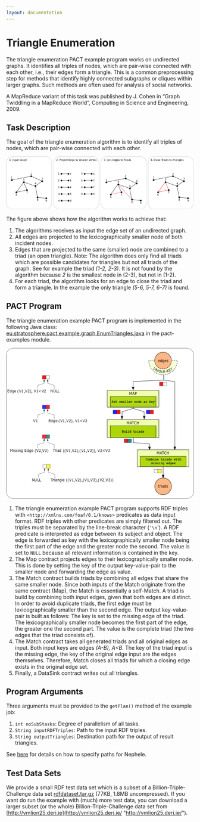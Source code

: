 ```yaml
---
layout: documentation
---
```

Triangle Enumeration
====================

The triangle enumeration PACT example program works on undirected
graphs. It identifies all triples of nodes, which are pair-wise
connected with each other, i.e., their edges form a triangle. This is a
common preprocessing step for methods that identify highly connected
subgraphs or cliques within larger graphs. Such methods are often used
for analysis of social networks.   

A MapReduce variant of this task was published by J. Cohen in “Graph
Twiddling in a MapReduce World”, Computing in Science and Engineering,
2009.

Task Description
----------------

The goal of the triangle enumeration algorithm is to identify all
triples of nodes, which are pair-wise connected with each other.   

[![](media/wiki/triangleenum_taskdescription.png)](media/wiki/triangleenum_taskdescription.png "triangleenum_taskdescription.png")

The figure above shows how the algorithm works to achieve that:

1.  The algorithms receives as input the edge set of an undirected
    graph.
2.  All edges are projected to the lexicographically smaller node of
    both incident nodes.
3.  Edges that are projected to the same (smaller) node are combined to
    a triad (an open triangle). Note: The algorithm does only find all
    triads which are possible candidates for triangles but not all
    triads of the graph. See for example the triad *(1-2, 2-3)*. It is
    not found by the algorithm because *2* is the smallest node in
    (2-3), but not in (1-2).
4.  For each triad, the algorithm looks for an edge to close the triad
    and form a triangle. In the example the only triangle *(5-6, 5-7,
    6-7)* is found.

PACT Program
------------

The triangle enumeration example PACT program is implemented in the
following Java class:
[eu.stratosphere.pact.example.graph.EnumTriangles.java](https://github.com/dimalabs/ozone/blob/master/pact/pact-examples/src/main/java/eu/stratosphere/pact/example/graph/EnumTriangles.java "https://github.com/dimalabs/ozone/blob/master/pact/pact-examples/src/main/java/eu/stratosphere/pact/example/graph/EnumTriangles.java")
in the pact-examples module.

[![](media/wiki/triangleenum_pactprogram.png)](media/wiki/triangleenum_pactprogram.png "triangleenum_pactprogram.png")

1.  The triangle enumeration example PACT program supports RDF triples
    with `<http://xmlns.com/foaf/0.1/knows>` predicates as data input
    format. RDF triples with other predicates are simply filtered out.
    The triples must be separated by the line-break character (`'\n`').
    A RDF predicate is interpreted as edge between its subject and
    object. The edge is forwarded as key with the lexicographically
    smaller node being the first part of the edge and the greater node
    the second. The value is set to `NULL` because all relevant
    information is contained in the key.
2.  The Map contract projects edges to their lexicographically smaller
    node. This is done by setting the key of the output key-value-pair
    to the smaller node and forwarding the edge as value.
3.  The Match contract builds triads by combining all edges that share
    the same smaller node. Since both inputs of the Match originate from
    the same contract (Map), the Match is essentially a self-Match. A
    triad is build by combining both input edges, given that both edges
    are distinct. In order to avoid duplicate triads, the first edge
    must be lexicographically smaller than the second edge. The output
    key-value-pair is built as follows: The key is set to the missing
    edge of the triad. The lexicographically smaller node becomes the
    first part of the edge, the greater one the second part. The value
    is the complete triad (the two edges that the triad consists of).
4.  The Match contract takes all generated triads and all original edges
    as input. Both input keys are edges *(A-B), A\<B*. The key of the
    triad input is the missing edge, the key of the original edge input
    are the edges themselves. Therefore, Match closes all triads for
    which a closing edge exists in the original edge set.
5.  Finally, a DataSink contract writes out all triangles.

Program Arguments
-----------------

Three arguments must be provided to the `getPlan()` method of the
example job:

1.  `int noSubStasks`: Degree of parallelism of all tasks.
2.  `String inputRDFTriples`: Path to the input RDF triples.
3.  `String outputTriangles`: Destination path for the output of result
    triangles.

See
[here](executepactprogram.html "executepactprogram")
for details on how to specify paths for Nephele.

Test Data Sets
--------------

We provide a small RDF test data set which is a subset of a
Billion-Triple-Challenge data set
[rdfdataset.tar.gz](media/wiki/rdfdataset.tar.gz "wiki:rdfdataset.tar.gz")
(77KB, 1.8MB uncompressed). If you want do run the example with (much)
more test data, you can download a larger subset (or the whole)
Billion-Triple-Challenge data set from
[http://vmlion25.deri.ie](http://vmlion25.deri.ie/ "http://vmlion25.deri.ie/").
